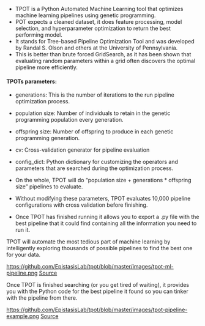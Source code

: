 - TPOT is a Python Automated Machine Learning tool that optimizes machine learning pipelines using genetic programming.
- POT expects a cleaned dataset, it does feature processing, model selection, and hyperparameter optimization to return the best performing model.
- It stands for Tree-based Pipeline Optimization Tool and was developed by Randal S. Olson and others at the University of Pennsylvania.
- This is better than brute forced GridSearch, as it has been shown that evaluating random parameters within a grid often discovers the optimal pipeline more efficiently. 


#### TPOTs parameters:
- generations: This is the number of iterations to the run pipeline optimization process.
- population size: Number of individuals to retain in the genetic programming population every generation.
- offspring size: Number of offspring to produce in each genetic programming generation.
- cv: Cross-validation generator for pipeline evaluation
- config_dict: Python dictionary for customizing the operators and parameters that are searched during the optimization process.

- On the whole, TPOT will do “population size + generations * offspring size” pipelines to evaluate.
- Without modifying these parameters, TPOT evaluates 10,000 pipeline configurations with cross validation before finishing. 
- Once TPOT has finished running it allows you to export a .py file with the best pipeline that it could find containing all the information you need to run it.


TPOT will automate the most tedious part of machine learning by intelligently exploring thousands of possible pipelines to find the best one for your data.

https://github.com/EpistasisLab/tpot/blob/master/images/tpot-ml-pipeline.png
[Source](https://github.com/EpistasisLab/tpot)

Once TPOT is finished searching (or you get tired of waiting), it provides you with the Python code for the best pipeline it found so you can tinker with the pipeline from there.

https://github.com/EpistasisLab/tpot/blob/master/images/tpot-pipeline-example.png
[Source](https://github.com/EpistasisLab/tpot)
